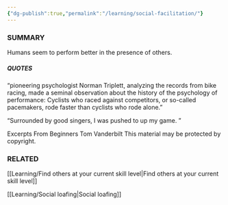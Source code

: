 ```yaml
---
{"dg-publish":true,"permalink":"/learning/social-facilitation/"}
---
```



### SUMMARY 
Humans seem to perform better in the presence of others.

##### QUOTES
“pioneering psychologist Norman Triplett, analyzing the records from bike racing, made a seminal observation about the history of the psychology of performance: Cyclists who raced against competitors, or so-called pacemakers, rode faster than cyclists who rode alone.”

“Surrounded by good singers, I was pushed to up my game. ”

Excerpts From
Beginners
Tom Vanderbilt
This material may be protected by copyright.

### RELATED
[[Learning/Find others at your current skill level\|Find others at your current skill level]]

[[Learning/Social loafing\|Social loafing]]